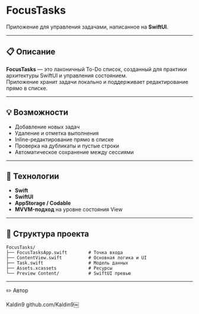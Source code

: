 # FocusTasks

Приложение для управления задачами, написанное на **SwiftUI**.

---

## 📋 Описание

**FocusTasks** — это лаконичный To-Do список, созданный для практики архитектуры SwiftUI и управления состоянием.  
Приложение хранит задачи локально и поддерживает редактирование прямо в списке.

---

## 💡 Возможности

- Добавление новых задач  
- Удаление и отметка выполнения  
- Inline-редактирование прямо в списке  
- Проверка на дубликаты и пустые строки  
- Автоматическое сохранение между сессиями  

---

## 🧱 Технологии

- **Swift**
- **SwiftUI**
- **AppStorage / Codable**
- **MVVM-подход** на уровне состояния View

---

## 📁 Структура проекта
```
FocusTasks/
├── FocusTasksApp.swift        # Точка входа
├── ContentView.swift          # Основная логика и UI
├── Task.swift                 # Модель данных
├── Assets.xcassets            # Ресурсы
└── Preview Content/           # SwiftUI превью

```
---



✏️ Автор

Kaldin9
github.com/Kaldin9￼
